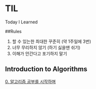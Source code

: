 # TIL
Today I Learned

##Rules

1. 할 수 있는한 최대한 꾸준히 (약 1주일에 3번)
2. 너무 무리하지 않기 (하기 싫을땐 쉬기)
3. 이해가 안간다고 포기하지 말기

## Introduction to Algorithms

[0. 알고리즘 공부를 시작하며](https://url.kr/owmla9)
